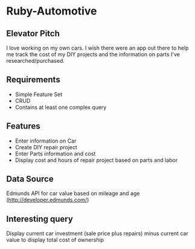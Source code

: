 Ruby-Automotive
===============

Elevator Pitch
--------------
I love working on my own cars. I wish there were an app out there to help me track the cost of my DIY projects and the information on parts I've researched/purchased.

Requirements
------------
- Simple Feature Set
- CRUD
- Contains at least one complex query

Features
--------
- Enter information on Car
- Create DIY repair project
- Enter Parts information and cost
- Display cost and hours of repair project based on parts and labor

Data Source
-------------
Edmunds API for car value based on mileage and age (http://developer.edmunds.com/)

Interesting query
-----------------
Display current car investment (sale price plus repairs) minus current car value to display total cost of ownership